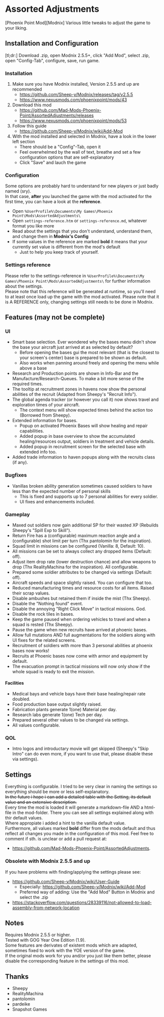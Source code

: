 # Assorted Adjustments

[Phoenix Point Mod][Modnix] Various little tweaks to adjust the game to your liking.

## Installation and Configuration
[tl;dr:] Download .zip, open Modnix 2.5.5+, click "Add Mod", select .zip, open "Config-Tab", configure, save, run game.

### Installation
1. Make sure you have Modnix installed, Version 2.5.5 and up are recommended
    - https://github.com/Sheep-y/Modnix/releases/tag/v2.5.5
    - https://www.nexusmods.com/phoenixpoint/mods/43
2. Download this mod
    - https://github.com/Mad-Mods-Phoenix-Point/AssortedAdjustments/releases
    - https://www.nexusmods.com/phoenixpoint/mods/53
3. Follow this guide
    - https://github.com/Sheep-y/Modnix/wiki/Add-Mod
4. With the mod installed and selected in Modnix, have a look in the lower left section 
    - There should be a "Config"-Tab, open it
    - Feel overwhelmed by the wall of text, breathe and set a few configuration options that are self-explanatory
    - Click "Save" and lauch the game

### Configuration
Some options are probably hard to understand for new players or just badly named (sry).  
In that case, <b>after</b> you launched the game with the mod activated for the first time, you can have a look at the <b>reference</b>.  
- Open `%UserProfile%\Documents\My Games\Phoenix Point\Mods\AssortedAdjustments\`
- Open `settings-reference.htm` or `settings-reference.md`, whatever format you like more
- Read about the settings that you don't understand, understand them, and change them in <b>Modnix's Config</b>
- If some values in the reference are marked <b>bold</b> it means that your currently set value is different from the mod's default
    - Just to help you keep track of yourself.

### Settings reference

Please refer to the settings-reference in `%UserProfile%\Documents\My Games\Phoenix Point\Mods\AssortedAdjustments\` for further information about the settings.  
Please note that this reference will be generated at runtime, so you'll need to at least once load up the game with the mod activated.
Please note that it is A REFERENCE only, changing settings still needs to be done in Modnix.

## Features (may not be complete)

### UI
* Smart base selection. Ever wondered why the bases menu didn't show the base your aircraft just arrived at as selected by default?
    * Before opening the bases gui the most relevant (that is the closest to your screen's center) base is prepared to be shown as default.
    * Also works when panning around freely and opening the menu while above a base
* Research and Production points are shown in Info-Bar and the Manufacture/Research-Queues. To make a bit more sense of the required times.
* The tooltip at recruitment zones in havens now show the personal abilities of the recruit (Adapted from Sheepy's "Recruit Info").
* The global agenda tracker (or however you call it) now shows travel and exploration times of your aircraft. 
    * The context menu will show expected times behind the action too (Borrowed from Sheepy).
* Extended information for bases.
    * Popup on activated Phoenix Bases will show healing and repair capabilities.
    * Added popup in base overview to show the accumulated healing/resources output, soldiers in treatment and vehicle details.
    * Added popup in recruitment screen for the selected base with extended info too.
* Added trade information to haven popups along with the recruits class (if any).

### Bugfixes
* Vanillas broken ability generation sometimes caused soldiers to have less than the expected number of personal skills
    * This is fixed and supports up to 7 personal abilities for every soldier.
    * UI fixes and enhancements included.

### Gameplay
* Maxed out soldiers now gain additional SP for their wasted XP (Rebuilds Sheepy's "Spill Exp to Skill").
* Return Fire has a (configurable) maximum reaction angle and a (configurable) shot limit per turn (Thx pantolomin for the inspiration).
* Squad limit in missions can be configured (Vanilla: 8, Default: 10).
* All missions can be set to always collect any dropped items (Default: off).
* Adjust item drop rate (lower destruction chance) and allow weapons to drop (Thx RealityMachina for the inspiration). All configurable.
* Prepared some soldier attributes to be changed via settings (Default: off).
* Aircraft speeds and space slightly raised. You can configure that too.
* Reduced manufacturing times and resource costs for all items. Raised their scrap values.
* Disable ambushes but retained them if inside the mist (Thx Sheepy).
* Disable the "Nothing found" event.
* Disable the annoying "Right Click Move" in tactical missions. God.
* Disable the rock tiles in bases. 
* Keep the game paused when ordering vehicles to travel and when a squad is rested (Thx Sheepy).
* Pause the game when new recruits have arrived at phoenic bases.
* Allow full mutations AND full augmentations for the soldiers along with UI fixes for the related screens.
* Recruitment of soldiers with more than 3 personal abilities at phoenix bases now works!
* Recruits at Phoenic bases now come with armor and equipment by default.
* The evacuation prompt in tactical missions will now only show if the whole squad is ready to exit the mission.

#### Facilities
* Medical bays and vehicle bays have their base healing/repair rate doubled.
* Food production base output slightly raised.
* Fabrication plants generate 1(one) Material per day.
* Research labs generate 1(one) Tech per day.
* Prepared several other values to be changed via settings.
* All values configurable.

### QOL
* Intro logos and introductary movie will get skipped (Sheepy's "Skip Intro" can do even more, if you want to use that, please disable these via settings).

## Settings
Everything is configurable. I tried to be very clear in naming the settings so everything should be more or less self-explanatory.  
<strike>In the future i hope i can add a detailed table with the Setting, its default value and an extensive description.</strike>  
Every time the mod is loaded it will generate a markdown-file AND a html-file in the mod-folder. There you can see all settings explained along with thir default values.  
Where appropiate i added a hint to the vanilla default value.  
Furthermore, all values marked <b>bold</b> differ from the mods default and thus reflect all changes you made in the configuration of this mod.
Feel free to comment if sth. is unclear or add a pull request at: 
- https://github.com/Mad-Mods-Phoenix-Point/AssortedAdjustments.

### Obsolete with Modnix 2.5.5 and up
If you have problems with finding/applying the settings please see:  
- https://github.com/Sheep-y/Modnix/wiki/User-Guide
    - Especially: https://github.com/Sheep-y/Modnix/wiki/Add-Mod
    - Preferred way of adding: Use the "Add Mod" Button in Modnix and select the .zip 
- https://stackoverflow.com/questions/28339116/not-allowed-to-load-assembly-from-network-location

## Notes
Requires Modnix 2.5.5 or higher.  
Tested with GOG Year One Edition (1.9).  
Some features are derivates of existent mods which are adapted, sometimes fixed to work with the YOE version of the game.  
If the original mods work for you and/or you just like them better, please disable the corresponding feature in the settings of this mod.

## Thanks
* Sheepy
* RealityMachina
* pantolomin
* pardeike
* Snapshot Games
